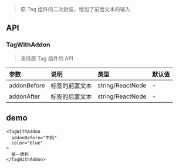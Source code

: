 > 原 Tag 组件的二次封装，增加了前后文本的输入

## API

### TagWithAddon

> 支持原 Tag 组件的 API

|参数|说明|类型|默认值|
|:--|:--|:--|:--|
|addonBefore|标签的前置文本|string/ReactNode|-|
|addonAfter|标签的后置文本|string/ReactNode|-|

## demo

```
<TagWithAddon
  addonBefore="牛奶"
  color="blue"
>
  单一原料
</TagWithAddon>
```